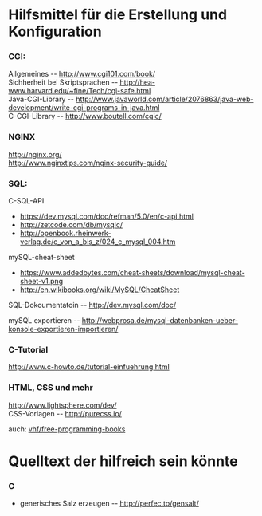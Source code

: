 # Hilfsmittel für die Erstellung und Konfiguration

### CGI:
Allgemeines -- http://www.cgi101.com/book/  
Sichherheit bei Skriptsprachen -- http://hea-www.harvard.edu/~fine/Tech/cgi-safe.html  
Java-CGI-Library -- http://www.javaworld.com/article/2076863/java-web-development/write-cgi-programs-in-java.html  
C-CGI-Library -- http://www.boutell.com/cgic/

### NGINX
http://nginx.org/  
http://www.nginxtips.com/nginx-security-guide/

### SQL:
C-SQL-API
* https://dev.mysql.com/doc/refman/5.0/en/c-api.html  
* http://zetcode.com/db/mysqlc/  
* http://openbook.rheinwerk-verlag.de/c_von_a_bis_z/024_c_mysql_004.htm  

mySQL-cheat-sheet
* https://www.addedbytes.com/cheat-sheets/download/mysql-cheat-sheet-v1.png
* http://en.wikibooks.org/wiki/MySQL/CheatSheet

SQL-Dokoumentatoin -- http://dev.mysql.com/doc/  

mySQL exportieren -- http://webprosa.de/mysql-datenbanken-ueber-konsole-exportieren-importieren/

### C-Tutorial
http://www.c-howto.de/tutorial-einfuehrung.html  

### HTML, CSS und mehr
http://www.lightsphere.com/dev/  
CSS-Vorlagen -- http://purecss.io/  

auch: [vhf/free-programming-books](https://github.com/vhf/free-programming-books)  


# Quelltext der hilfreich sein könnte  

### C
* generisches Salz erzeugen -- http://perfec.to/gensalt/
